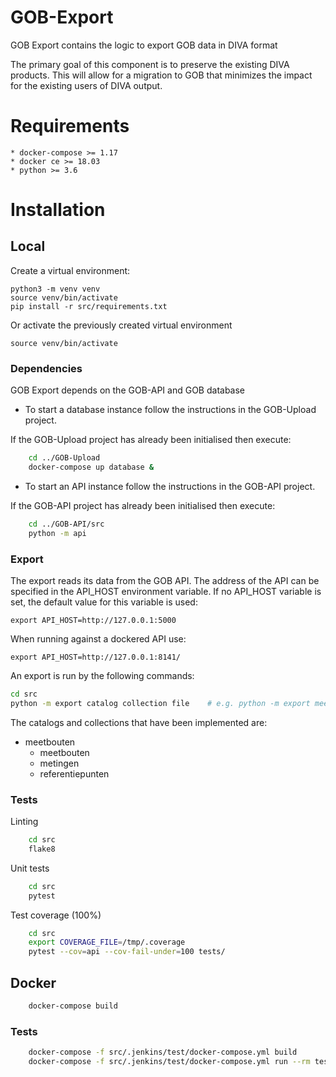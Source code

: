 # GOB-Export

GOB Export contains the logic to export GOB data in DIVA format

The primary goal of this component is to preserve the existing DIVA products.
This will allow for a migration to GOB that minimizes the impact for the existing users of DIVA output.

# Requirements

    * docker-compose >= 1.17
    * docker ce >= 18.03
    * python >= 3.6

# Installation

## Local

Create a virtual environment:

    python3 -m venv venv
    source venv/bin/activate
    pip install -r src/requirements.txt

Or activate the previously created virtual environment

    source venv/bin/activate

### Dependencies

GOB Export depends on the GOB-API and GOB database

- To start a database instance follow the instructions in the GOB-Upload project.

If the GOB-Upload project has already been initialised then execute:

```bash
    cd ../GOB-Upload
    docker-compose up database &
```

- To start an API instance follow the instructions in the GOB-API project.

If the GOB-API project has already been initialised then execute:

```bash
    cd ../GOB-API/src
    python -m api
```

### Export

The export reads its data from the GOB API.
The address of the API can be specified in the API_HOST environment variable.
If no API_HOST variable is set, the default value for this variable is used:

    export API_HOST=http://127.0.0.1:5000

When running against a dockered API use:

    export API_HOST=http://127.0.0.1:8141/

An export is run by the following commands:

```bash
cd src
python -m export catalog collection file    # e.g. python -m export meetbouten meetbouten /tmp/MBT_MEETBOUT.dat

```

The catalogs and collections that have been implemented are:
- meetbouten
  - meetbouten
  - metingen
  - referentiepunten

### Tests

Linting
```bash
    cd src
    flake8
```

Unit tests
```bash
    cd src
    pytest
```

Test coverage (100%)
```bash
    cd src
    export COVERAGE_FILE=/tmp/.coverage
    pytest --cov=api --cov-fail-under=100 tests/
```

## Docker

```bash
    docker-compose build
```

### Tests

```bash
    docker-compose -f src/.jenkins/test/docker-compose.yml build
    docker-compose -f src/.jenkins/test/docker-compose.yml run --rm test
```
